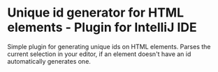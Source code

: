 Unique id generator for HTML elements - Plugin for IntelliJ IDE
===================

Simple plugin for generating unique ids on HTML elements.
Parses the current selection in your editor, if an element doesn't have an id automatically generates one.